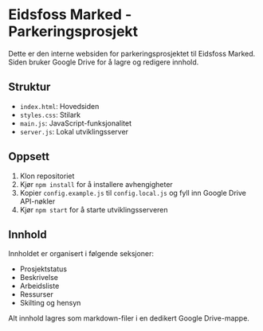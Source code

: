 # Eidsfoss Marked - Parkeringsprosjekt

Dette er den interne websiden for parkeringsprosjektet til Eidsfoss Marked. Siden bruker Google Drive for å lagre og redigere innhold.

## Struktur
- `index.html`: Hovedsiden
- `styles.css`: Stilark
- `main.js`: JavaScript-funksjonalitet
- `server.js`: Lokal utviklingsserver

## Oppsett
1. Klon repositoriet
2. Kjør `npm install` for å installere avhengigheter
3. Kopier `config.example.js` til `config.local.js` og fyll inn Google Drive API-nøkler
4. Kjør `npm start` for å starte utviklingsserveren

## Innhold
Innholdet er organisert i følgende seksjoner:
- Prosjektstatus
- Beskrivelse
- Arbeidsliste
- Ressurser
- Skilting og hensyn

Alt innhold lagres som markdown-filer i en dedikert Google Drive-mappe.
